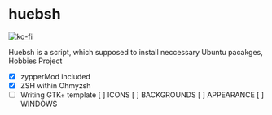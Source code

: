 # huebsh
[![ko-fi](https://www.ko-fi.com/img/donate_sm.png)](https://ko-fi.com/T6T7IGHN)

Huebsh is a script, which supposed to install neccessary Ubuntu pacakges, Hobbies Project

- [x] zypperMod included
- [x] ZSH within Ohmyzsh
- [ ] Writing GTK+ template
      [ ] ICONS
      [ ] BACKGROUNDS
      [ ] APPEARANCE
      [ ] WINDOWS
